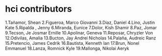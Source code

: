 # hci contributors
1.Tañamor, Shean
2.Figueroa, Marco Giovanni
3.Diaz, Daniel
4.Lino, Justin Kate
5.Ripalda , Jenny
6.Miranda, Eunice
7.Dolor, Kish Shamir
8.Paz, Jomar
9.Tecson, Je Josmar Ernille
10.Apolinar, Geneva
11.Reposar, Chryzler Von
12.Odivilas, Amalia
13.Bucton, Jay Andrei Nicholas
14.Palaña, Audreic Ranz
15.Pretencio, James Cedrik
16.Bautista, Kenneth Ian
17.Brun, Nonel Emmanuel
18.Lanza, Romnick Kyle
19.Mallonga, Nikolai Aeryk
